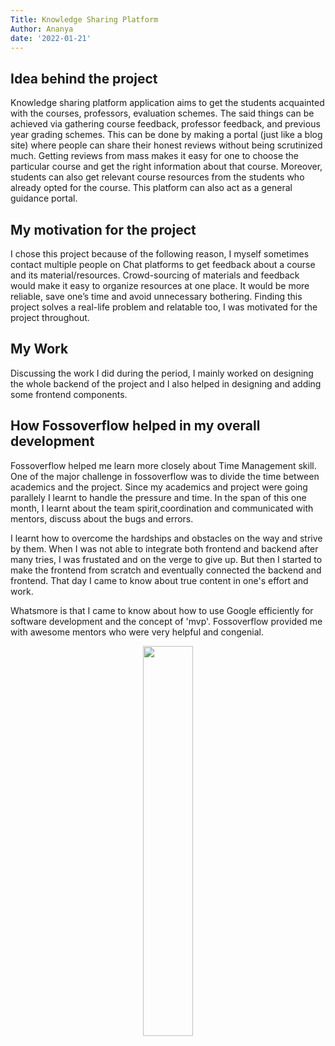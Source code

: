 ```yaml
---
Title: Knowledge Sharing Platform
Author: Ananya
date: '2022-01-21'
---
```


## Idea behind the project
Knowledge sharing platform application aims to get the students acquainted with the courses, professors, evaluation schemes. The said things can be achieved via gathering course feedback, professor feedback, and previous year grading schemes. This can be done by making a portal (just like a blog site) where people can share their honest reviews without being scrutinized much. Getting reviews from mass makes it easy for one to choose the particular course and get the right information about that course. Moreover, students can also get relevant course resources from the students who already opted for the course. This platform can also act as a general guidance portal.

## My motivation for the project
I chose this project because of the following reason, I myself sometimes contact multiple people on Chat platforms to get feedback about a course and its material/resources. Crowd-sourcing of materials and feedback would make it easy to organize resources at one place. It would be more reliable, save one’s time and avoid unnecessary bothering. Finding this project solves a real-life problem and relatable too, I was motivated for the project throughout.


## My Work

Discussing the work I did during the period, I mainly worked on designing the whole backend of the project and I also helped in designing and adding some frontend components. <br>

## How Fossoverflow helped in my overall development 
Fossoverflow helped me learn more closely about Time Management skill. One of the major challenge in fossoverflow was to divide the time between academics and the project. Since my academics and project were going parallely I learnt to handle the pressure and time. In the span of this one month, I learnt about the team spirit,coordination and communicated with mentors, discuss about the bugs and errors.<br>

I learnt how to overcome the hardships and obstacles on the way and strive by them. When I was not able to integrate both frontend and backend after many tries, I was frustated and on the verge to give up. But then I started to make the frontend from scratch and eventually connected the backend and frontend. That day I came to know about true content in one's effort and work.<br>

Whatsmore is that I came to know about how to use Google efficiently for software development and the concept of 'mvp'. Fossoverflow provided me with awesome mentors who were very helpful and congenial.


<p align="center"><img width=40% src="https://tenor.com/view/awesome-gif-4119266"></p>

## 
